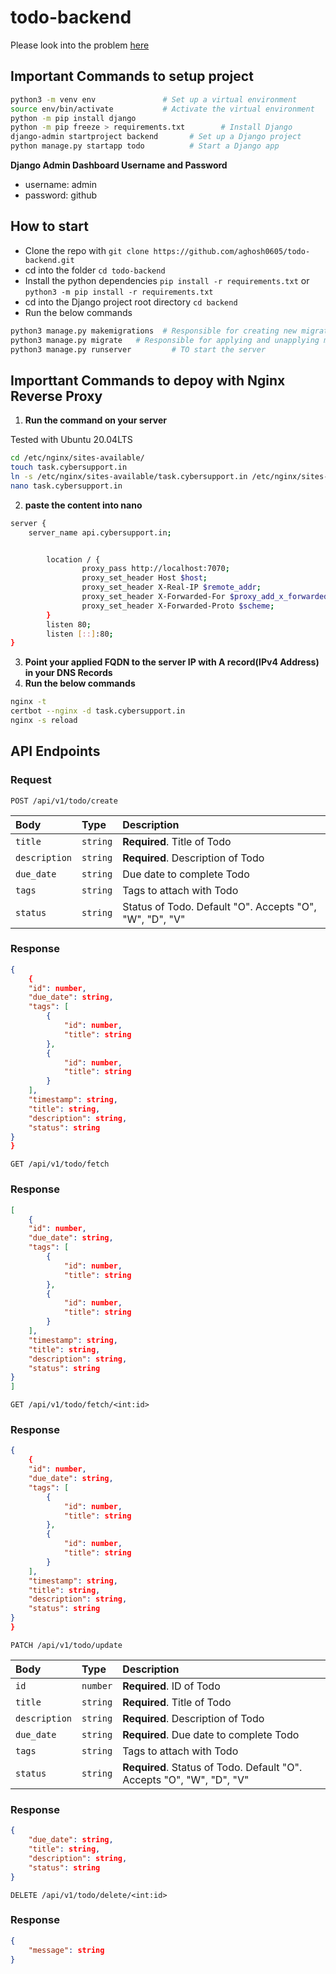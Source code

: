 # todo-backend

Please look into the problem [here](./Problem.pdf)

## Important Commands to setup project

```bash
python3 -m venv env               # Set up a virtual environment
source env/bin/activate           #	Activate the virtual environment
python -m pip install django
python -m pip freeze > requirements.txt        # Install Django
django-admin startproject backend       # Set up a Django project
python manage.py startapp todo          # Start a Django app
```

**Django Admin Dashboard Username and Password**

- username: admin
- password: github

## How to start

- Clone the repo with `git clone https://github.com/aghosh0605/todo-backend.git`
- cd into the folder `cd todo-backend`
- Install the python dependencies `pip install -r requirements.txt` or `python3 -m pip install -r requirements.txt`
- cd into the Django project root directory `cd backend`
- Run the below commands

```bash
python3 manage.py makemigrations  # Responsible for creating new migrations based on the changes you have made to your models
python3 manage.py migrate   # Responsible for applying and unapplying migrations.
python3 manage.py runserver         # TO start the server
```

## Importtant Commands to depoy with Nginx Reverse Proxy

1. **Run the command on your server**

Tested with Ubuntu 20.04LTS

```bash
cd /etc/nginx/sites-available/
touch task.cybersupport.in
ln -s /etc/nginx/sites-available/task.cybersupport.in /etc/nginx/sites-enabled/task.cybersupport.in
nano task.cybersupport.in
```

2. **paste the content into nano**

```bash
server {
	server_name api.cybersupport.in;


        location / {
                proxy_pass http://localhost:7070;
                proxy_set_header Host $host;
                proxy_set_header X-Real-IP $remote_addr;
                proxy_set_header X-Forwarded-For $proxy_add_x_forwarded_for;
                proxy_set_header X-Forwarded-Proto $scheme;
        }
        listen 80;
        listen [::]:80;
}
```

3. **Point your applied FQDN to the server IP with A record(IPv4 Address) in your DNS Records**
4. **Run the below commands**

```bash
nginx -t
certbot --nginx -d task.cybersupport.in
nginx -s reload
```

## API Endpoints

### Request

`POST /api/v1/todo/create`

| Body          | Type     | Description                                             |
| :------------ | :------- | :------------------------------------------------------ |
| `title`       | `string` | **Required**. Title of Todo                             |
| `description` | `string` | **Required**. Description of Todo                       |
| `due_date`    | `string` | Due date to complete Todo                               |
| `tags`        | `string` | Tags to attach with Todo                                |
| `status`      | `string` | Status of Todo. Default "O". Accepts "O", "W", "D", "V" |

### Response

```JSON
{
    {
    "id": number,
    "due_date": string,
    "tags": [
        {
            "id": number,
            "title": string
        },
        {
            "id": number,
            "title": string
        }
    ],
    "timestamp": string,
    "title": string,
    "description": string,
    "status": string
}
}
```

`GET /api/v1/todo/fetch`

### Response

```JSON
[
    {
    "id": number,
    "due_date": string,
    "tags": [
        {
            "id": number,
            "title": string
        },
        {
            "id": number,
            "title": string
        }
    ],
    "timestamp": string,
    "title": string,
    "description": string,
    "status": string
}
]
```

`GET /api/v1/todo/fetch/<int:id>`

### Response

```JSON
{
    {
    "id": number,
    "due_date": string,
    "tags": [
        {
            "id": number,
            "title": string
        },
        {
            "id": number,
            "title": string
        }
    ],
    "timestamp": string,
    "title": string,
    "description": string,
    "status": string
}
}
```

`PATCH /api/v1/todo/update`

| Body          | Type     | Description                                                           |
| :------------ | :------- | :-------------------------------------------------------------------- |
| `id`          | `number` | **Required**. ID of Todo                                              |
| `title`       | `string` | **Required**. Title of Todo                                           |
| `description` | `string` | **Required**. Description of Todo                                     |
| `due_date`    | `string` | **Required**. Due date to complete Todo                               |
| `tags`        | `string` | Tags to attach with Todo                                              |
| `status`      | `string` | **Required**. Status of Todo. Default "O". Accepts "O", "W", "D", "V" |

### Response

```JSON
{
    "due_date": string,
    "title": string,
    "description": string,
    "status": string
}
```

`DELETE /api/v1/todo/delete/<int:id>`

### Response

```JSON
{
    "message": string
}
```
